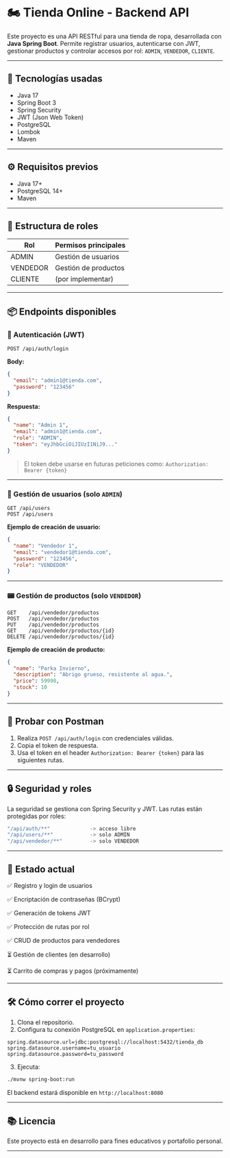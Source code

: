 # 🏍️ Tienda Online - Backend API

Este proyecto es una API RESTful para una tienda de ropa, desarrollada con **Java Spring Boot**. Permite registrar usuarios, autenticarse con JWT, gestionar productos y controlar accesos por rol: `ADMIN`, `VENDEDOR`, `CLIENTE`.

---

## 🚀 Tecnologías usadas

- Java 17
- Spring Boot 3
- Spring Security
- JWT (Json Web Token)
- PostgreSQL
- Lombok
- Maven

---

## ⚙️ Requisitos previos

- Java 17+
- PostgreSQL 14+
- Maven

---

## 🧹 Estructura de roles

| Rol      | Permisos principales |
| -------- | -------------------- |
| ADMIN    | Gestión de usuarios  |
| VENDEDOR | Gestión de productos |
| CLIENTE  | (por implementar)    |

---

## 📦 Endpoints disponibles

### 🔐 Autenticación (JWT)

```http
POST /api/auth/login
```

**Body:**

```json
{
  "email": "admin1@tienda.com",
  "password": "123456"
}
```

**Respuesta:**

```json
{
  "name": "Admin 1",
  "email": "admin1@tienda.com",
  "role": "ADMIN",
  "token": "eyJhbGciOiJIUzI1NiJ9..."
}
```

> El token debe usarse en futuras peticiones como: `Authorization: Bearer {token}`

---

### 👤 Gestión de usuarios (solo `ADMIN`)

```http
GET /api/users
POST /api/users
```

**Ejemplo de creación de usuario:**

```json
{
  "name": "Vendedor 1",
  "email": "vendedor1@tienda.com",
  "password": "123456",
  "role": "VENDEDOR"
}
```

---

### 📟 Gestión de productos (solo `VENDEDOR`)

```http
GET    /api/vendedor/productos
POST   /api/vendedor/productos
PUT    /api/vendedor/productos
GET    /api/vendedor/productos/{id}
DELETE /api/vendedor/productos/{id}
```

**Ejemplo de creación de producto:**

```json
{
  "name": "Parka Invierno",
  "description": "Abrigo grueso, resistente al agua.",
  "price": 59990,
  "stock": 10
}
```

---

## 🧰 Probar con Postman

1. Realiza `POST /api/auth/login` con credenciales válidas.
2. Copia el token de respuesta.
3. Usa el token en el header `Authorization: Bearer {token}` para las siguientes rutas.

---

## 🔒 Seguridad y roles

La seguridad se gestiona con Spring Security y JWT. Las rutas están protegidas por roles:

```java
"/api/auth/**"             -> acceso libre
"/api/users/**"            -> solo ADMIN
"/api/vendedor/**"         -> solo VENDEDOR
```

---

## 📌 Estado actual


✅ Registro y login de usuarios

✅ Encriptación de contraseñas (BCrypt)

✅ Generación de tokens JWT

✅ Protección de rutas por rol

✅ CRUD de productos para vendedores

⏳ Gestión de clientes (en desarrollo)

⏳ Carrito de compras y pagos (próximamente)


---

## 🛠️ Cómo correr el proyecto

1. Clona el repositorio.
2. Configura tu conexión PostgreSQL en `application.properties`:

```properties
spring.datasource.url=jdbc:postgresql://localhost:5432/tienda_db
spring.datasource.username=tu_usuario
spring.datasource.password=tu_password
```

3. Ejecuta:

```bash
./mvnw spring-boot:run
```

El backend estará disponible en `http://localhost:8080`

---

## 📚 Licencia

Este proyecto está en desarrollo para fines educativos y portafolio personal.

---
